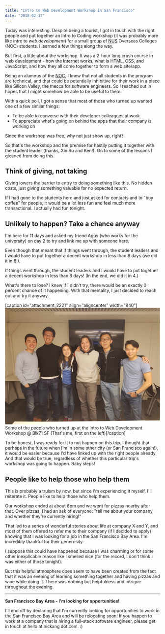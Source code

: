 ```yaml
---
title: "Intro to Web Development Workshop in San Francisco"
date: "2018-02-17"
---
```


Today was interesting. Despite being a tourist, I got in touch with the right people and put together an Intro to Coding workshop (it was probably more like intro to _web development_) for a small group of [NUS](http://www.nus.edu.sg/) Overseas Colleges (NOC) students. I learned a few things along the way.

But first, a little about the workshop. It was a 2-hour long crash course in web development - how the Internet works, what is HTML, CSS, and JavaScript, and how they all come together to form a web site/app.

Being an alumnus of the [NOC](http://enterprise.nus.edu.sg/educate/nus-overseas-colleges), I knew that not all students in the program are technical, and that could be potentially inhibitive for their work in a place like Silicon Valley, the mecca for software engineers. So I reached out in hopes that I might somehow be able to be useful to them.

With a quick poll, I got a sense that most of those who turned up wanted one of a few similar things:

- To be able to converse with their developer colleagues at work
- To appreciate what's going on behind the apps that their company is working on

Since the workshop was free, why not just show up, right?

So that's the workshop and the premise for hastily putting it together with the student leader (thanks, Xin Ru and Ken!). On to some of the lessons I gleaned from doing this.

## Think of giving, not taking

Giving lowers the barrier to entry to doing something like this. No hidden costs, just giving something valuable for no expected return.

If I had gone to the students here and just asked for contacts and to "buy coffee" for people, it would be a lot less fun and feel much more transactional. I actually had fun tonight.

## Unlikely to happen? Take a chance anyway

I'm here for 11 days and asked my friend Agus (who works for the university) on day 2 to try and link me up with someone here.

Even though that meant that if things went through, the student leaders and I would have to put together a decent workshop in less than 8 days (we did it in 8!).

If things went through, the student leaders and I would have to put together a decent workshop in less than 8 days! (In the end, we did it in 4.)

What's there to lose? I knew if I didn't try, there would be an exactly 0 percent chance of it happening. With that mentality, I just decided to reach out and try it anyway.

\[caption id="attachment\_2221" align="aligncenter" width="840"\]![intro to coding workshop in san francisco blk71](images/IMG-20180216-WA0003-1024x768.jpg) Some of the people who turned up at the Intro to Web Development Workshop @ Blk71 SF (That's me, first on the left)\[/caption\]

To be honest, I was ready for it to not happen on this trip. I thought that perhaps in the future when I'm in some other city (or San Francisco again!), it would be easier because I'd have linked up with the right people already. And that would be true, regardless of whether this particular trip's workshop was going to happen. Baby steps!

## People like to help those who help them

This is probably a truism by now, but since I'm experiencing it myself, I'll reiterate it. People like to help those who help them.

Our workshop ended at about 8pm and we went for pizzas nearby after that. Over pizzas, I had an ask of everyone: "tell me about your company, and whether they're currently hiring!"

That led to a series of wonderful stories about life at company X and Y, and most of them offered to refer me to their company (if I decided to apply) knowing that I was looking for a job in the San Francisco Bay Area. I'm incredibly thankful for their generosity.

I suppose this could have happened because I was charming or for some other inexplicable reason like I smelled nice (for the record, I don't think I was either of those tonight).

But this helpful atmosphere does seem to have been created from the fact that it was an evening of learning something together and having pizzas and wine while doing it. There was nothing but helpfulness and intrigue throughout the evening.

* * *

**San Francisco Bay Area - I'm looking for opportunities!**

I'll end off by declaring that I'm currently looking for opportunities to work in the San Francisco Bay Area and will be relocating soon! If you happen to work at a company that is hiring a full-stack software engineer, please get in touch at hello at nickang dot com. :)

